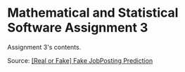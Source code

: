 # Mathematical and Statistical Software Assignment 3

Assignment 3's contents.

Source: [[Real or Fake] Fake JobPosting Prediction](https://www.kaggle.com/shivamb/real-or-fake-fake-jobposting-prediction)

